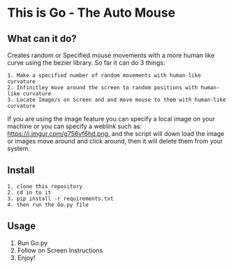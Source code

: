 # This is Go - The Auto Mouse
## What can it do?
Creates random or Specified mouse movements with a more human like curve using the bezier library. So far it can do 3 things:

    1. Make a specified number of random movements with human-like curvature 
    2. Infinitley move around the screen to random positions with human-like curvature
    3. Locate Image/s on Screen and and move mouse to them with human-like curvature 
If  you are using the image feature you can specify a local image on your machine or you can specify a weblink such as: https://i.imgur.com/g756vf6hd.png,
and the script will down load the image or images move around and click around, then it will delete them from your system.

## Install
    1. clone this repository
    2. cd in to it
    3. pip install -r requirements.txt
    4. then run the Go.py file
## Usage

1. Run Go.py
2. Follow on Screen Instructions
3. Enjoy!



